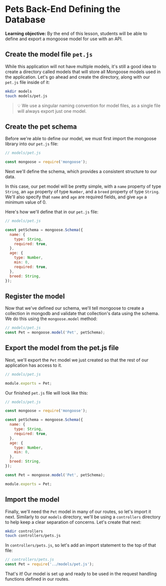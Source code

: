 <h1>
  <span class="headline">Pets Back-End</span>
  <span class="subhead">Defining the Database</span>
</h1>

**Learning objective:** By the end of this lesson, students will be able to define and export a mongoose model for use with an API.

## Create the model file `pet.js`

While this application will not have multiple models, it's still a good idea to create a directory called models that will store all Mongoose models used in the application. Let's go ahead and create the directory, along with our `pet.js` file inside of it:

```bash
mkdir models
touch models/pet.js
```

> 💡 We use a singular naming convention for model files, as a single file will always export just one model.

## Create the pet schema

Before we're able to define our model, we must first import the mongoose library into our `pet.js` file:

```js
// models/pet.js

const mongoose = require('mongoose');
```

Next we'll define the schema, which provides a consistent structure to our data.

In this case, our pet model will be pretty simple, with a `name` property of type `String`, an `age` property of type `Number`, and a `breed` property of type `String`. We'll also specify that `name` and `age` are required fields, and give `age` a minimum value of 0.

Here's how we'll define that in our `pet.js` file:

```js
// models/pet.js

const petSchema = mongoose.Schema({
  name: {
    type: String,
    required: true,
  },
  age: {
    type: Number,
    min: 0,
    required: true,
  },
  breed: String,
});
```

## Register the model

Now that we've defined our schema, we'll tell mongoose to create a collection in mongodb and validate that collection's data using the schema. We do this using the `mongoose.model` method:

```js
// models/pet.js
const Pet = mongoose.model('Pet', petSchema);
```

## Export the model from the pet.js file

Next, we'll export the `Pet` model we just created so that the rest of our application has access to it.

```js
// models/pet.js

module.exports = Pet;
```

Our finished `pet.js` file will look like this:

```js
// models/pet.js

const mongoose = require('mongoose');

const petSchema = mongoose.Schema({
  name: {
    type: String,
    required: true,
  },
  age: {
    type: Number,
    min: 0,
  },
  breed: String,
});

const Pet = mongoose.model('Pet', petSchema);

module.exports = Pet;
```

## Import the model

Finally, we'll need the `Pet` model in many of our routes, so let's import it next. Similarly to our `models` directory, we'll be using a `controllers` directory to help keep a clear separation of concerns. Let's create that next:

```bash
mkdir controllers
touch controllers/pets.js
```

In `controllers/pets.js`, so let's add an import statement to the top of that file:

```js
// controllers/pets.js
const Pet = require('../models/pet.js');
```

That's it! Our model is set up and ready to be used in the request handling functions defined in our routes.
